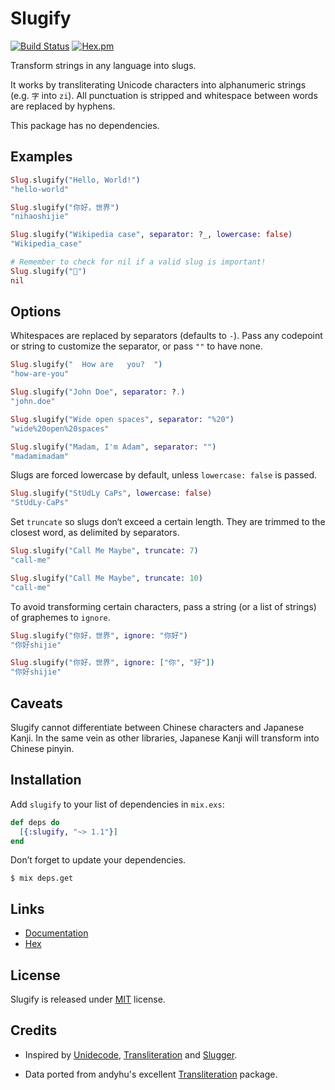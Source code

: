 # Slugify

[![Build Status](https://travis-ci.org/jayjun/slugify.svg?branch=master)](https://travis-ci.org/jayjun/slugify)
[![Hex.pm](https://img.shields.io/hexpm/v/slugify.svg)](https://hex.pm/packages/slugify)

Transform strings in any language into slugs.

It works by transliterating Unicode characters into alphanumeric strings (e.g.
`字` into `zi`). All punctuation is stripped and whitespace between words are
replaced by hyphens.

This package has no dependencies.

## Examples

```elixir
Slug.slugify("Hello, World!")
"hello-world"

Slug.slugify("你好，世界")
"nihaoshijie"

Slug.slugify("Wikipedia case", separator: ?_, lowercase: false)
"Wikipedia_case"

# Remember to check for nil if a valid slug is important!
Slug.slugify("🙅‍")
nil
```

## Options

Whitespaces are replaced by separators (defaults to `-`). Pass any codepoint or
string to customize the separator, or pass `""` to have none.

```elixir
Slug.slugify("  How are   you?  ")
"how-are-you"

Slug.slugify("John Doe", separator: ?.)
"john.doe"

Slug.slugify("Wide open spaces", separator: "%20")
"wide%20open%20spaces"

Slug.slugify("Madam, I'm Adam", separator: "")
"madamimadam"
```

Slugs are forced lowercase by default, unless `lowercase: false` is passed.

```elixir
Slug.slugify("StUdLy CaPs", lowercase: false)
"StUdLy-CaPs"
```

Set `truncate` so slugs don‘t exceed a certain length. They are trimmed to the
closest word, as delimited by separators.

```elixir
Slug.slugify("Call Me Maybe", truncate: 7)
"call-me"

Slug.slugify("Call Me Maybe", truncate: 10)
"call-me"
```

To avoid transforming certain characters, pass a string (or a list of strings)
of graphemes to `ignore`.

```elixir
Slug.slugify("你好，世界", ignore: "你好")
"你好shijie"

Slug.slugify("你好，世界", ignore: ["你", "好"])
"你好shijie"
```

## Caveats

Slugify cannot differentiate between Chinese characters and Japanese Kanji.
In the same vein as other libraries, Japanese Kanji will transform into Chinese
pinyin.

## Installation

Add `slugify` to your list of dependencies in `mix.exs`:

```elixir
def deps do
  [{:slugify, "~> 1.1"}]
end
```

Don’t forget to update your dependencies.

```
$ mix deps.get
```

## Links

* [Documentation][2]
* [Hex][3]

## License

Slugify is released under [MIT][4] license.

## Credits

* Inspired by [Unidecode][5], [Transliteration][6] and [Slugger][7].

* Data ported from andyhu's excellent [Transliteration][6] package.


[1]: https://www.ietf.org/rfc/rfc3986.txt

[2]: https://hexdocs.pm/slugify/Slug.html

[3]: https://hex.pm/packages/slugify

[4]: https://github.com/jayjun/slugify/blob/master/LICENSE

[5]: http://search.cpan.org/~sburke/Text-Unidecode-1.30/lib/Text/Unidecode.pm

[6]: https://github.com/andyhu/transliteration

[7]: https://github.com/h4cc/slugger
